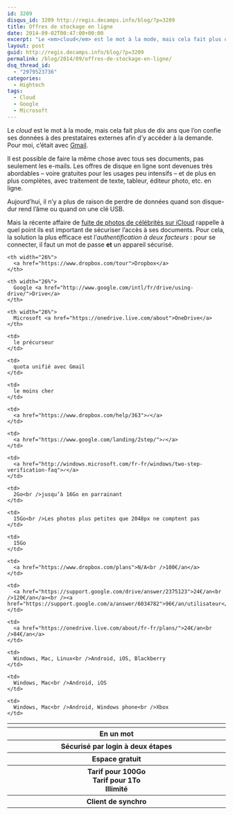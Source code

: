 ```yaml
---
id: 3209
disqus_id: 3209 http://regis.decamps.info/blog/?p=3209
title: Offres de stockage en ligne
date: 2014-09-02T00:47:00+00:00
excerpt: "Le <em>cloud</em> est le mot à la mode, mais cela fait plus de dix ans que l'on confie ses données à des prestataires externes afin d'y accéder à la demande. Aujourd'hui, il est possible de faire la même chose avec tous ses documents, pas seulement les courriers. Les offres de disque en ligne sont devenues très abordables et de plus en plus complètes."
layout: post
guid: http://regis.decamps.info/blog/?p=3209
permalink: /blog/2014/09/offres-de-stockage-en-ligne/
dsq_thread_id:
  - "2979523736"
categories:
  - Hightech
tags:
  - Cloud
  - Google
  - Microsoft
---
```

Le _cloud_ est le mot à la mode, mais cela fait plus de dix ans que l’on confie ses données à des prestataires externes afin d’y accéder à la demande. Pour moi, c’était avec [Gmail](http://mail.google.com/).

Il est possible de faire la même chose avec tous ses documents, pas seulement les e-mails. Les offres de disque en ligne sont devenues très abordables – voire gratuites pour les usages peu intensifs – et de plus en plus complètes, avec traitement de texte, tableur, éditeur photo, etc. en ligne.

Aujourd’hui, il n’y a plus de raison de perdre de données quand son disque-dur rend l’âme ou quand on une clé USB.

Mais la récente affaire de [fuite de photos de célébrités sur iCloud](http://mashable.com/2014/08/31/how-safe-is-icloud/ "Mashable: How safe is the cloud?") rappelle à quel point ils est important de sécuriser l’accès à ses documents. Pour cela, la solution la plus efficace est l’_authentification à deux facteurs_ : pour se connecter, il faut un mot de passe **et** un appareil sécurisé.
  
<!--more-->

<table>
  <tr>
    <th width="22%">
    </th>
    
    <th width="26%">
      <a href="https://www.dropbox.com/tour">Dropbox</a>
    </th>
    
    <th width="26%">
      Google <a href="http://www.google.com/intl/fr/drive/using-drive/">Drive</a>
    </th>
    
    <th width="26%">
      Microsoft <a href="https://onedrive.live.com/about">OneDrive</a>
    </th>
  </tr>
  
  <tr>
    <th>
      En un mot
    </th>
    
    <td>
      le précurseur
    </td>
    
    <td>
      quota unifié avec Gmail
    </td>
    
    <td>
      le moins cher
    </td>
  </tr>
  
  <tr>
    <th>
      Sécurisé par login à deux étapes
    </th>
    
    <td>
      <a href="https://www.dropbox.com/help/363">✓</a>
    </td>
    
    <td>
      <a href="https://www.google.com/landing/2step/">✓</a>
    </td>
    
    <td>
      <a href="http://windows.microsoft.com/fr-fr/windows/two-step-verification-faq">✓</a>
    </td>
  </tr>
  
  <tr>
    <th>
      Espace gratuit
    </th>
    
    <td>
      2Go<br />jusqu’à 16Go en parrainant
    </td>
    
    <td>
      15Go<br />Les photos plus petites que 2048px ne comptent pas
    </td>
    
    <td>
      15Go
    </td>
  </tr>
  
  <tr>
    <th>
      Tarif pour 100Go<br />Tarif pour 1To<br />Illimité
    </th>
    
    <td>
      <a href="https://www.dropbox.com/plans">N/A<br />100€/an</a>
    </td>
    
    <td>
      <a href="https://support.google.com/drive/answer/2375123">24€/an<br />120€/an</a><br /><a href="https://support.google.com/a/answer/6034782">96€/an/utilisateur</a>
    </td>
    
    <td>
      <a href="https://onedrive.live.com/about/fr-fr/plans/">24€/an<br />84€/an</a>
    </td>
  </tr>
  
  <tr>
    <th>
      Client de synchro
    </th>
    
    <td>
      Windows, Mac, Linux<br />Android, iOS, Blackberry
    </td>
    
    <td>
      Windows, Mac<br />Android, iOS
    </td>
    
    <td>
      Windows, Mac<br />Android, Windows phone<br />Xbox
    </td>
  </tr>
</table>
